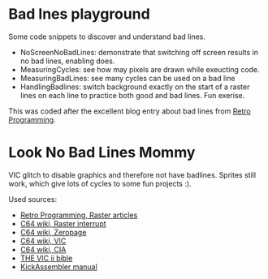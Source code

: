 # Bad lnes playground

Some code snippets to discover and understand bad lines.

- NoScreenNoBadLines: demonstrate that switching off screen results in no bad lines, enabling does.
- MeasuringCycles: see how may pixels are drawn while exeucting code. 
- MeasuringBadLines: see many cycles can be used on a bad line
- HandlingBadlines: switch background exactly on the start of a raster lines on each line to practice both good and bad lines. Fun exerise.

This was coded after the excellent blog entry about bad lines from [Retro Programming](https://www.retro-programming.de/).

# Look No Bad Lines Mommy

VIC glitch to disable graphics and therefore not have badlines. Sprites still work, which give lots of cycles to some fun projects :).

Used sources:
- [Retro Programming, Raster articles](https://www.retro-programming.de/programming/nachschlagewerk/interrupts/]der-rasterzeileninterrupt/raster-irq-endlich-stabil/)
- [C64 wiki, Raster interrupt](https://www.c64-wiki.de/wiki/Rasterzeilen-Interrupt)
- [C64 wiki, Zeropage](https://www.c64-wiki.de/wiki/Zeropage)
- [C64 wiki, VIC](https://www.c64-wiki.de/wiki/VIC)
- [C64 wiki, CIA](https://www.c64-wiki.de/wiki/CIA)
- [THE VIC ii bible](http://www.zimmers.net/cbmpics/cbm/c64/vic-ii.txt)
- [KickAssembler manual](http://theweb.dk/KickAssembler/KickAssembler.pdf)